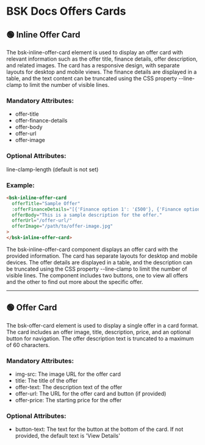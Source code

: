 # BSK Docs Offers Cards


## :green_circle: Inline Offer Card

The bsk-inline-offer-card element is used to display an offer card with relevant information such as the offer title, finance details, offer description, and related images. The card has a responsive design, with separate layouts for desktop and mobile views. The finance details are displayed in a table, and the text content can be truncated using the CSS property --line-clamp to limit the number of visible lines.

### Mandatory Attributes:

- offer-title
- offer-finance-details
- offer-body
- offer-url
- offer-image

### Optional Attributes:

line-clamp-length (default is not set)

### Example:

```html
<bsk-inline-offer-card
  offerTitle="Sample Offer"
  :offerFinanceDetails="[{'Finance option 1': '£500'}, {'Finance option 2': '£1000'}]"
  offerBody="This is a sample description for the offer."
  offerUrl="/offer-url/"
  offerImage="/path/to/offer-image.jpg"
>
</bsk-inline-offer-card>
```

The bsk-inline-offer-card component displays an offer card with the provided information. The card has separate layouts for desktop and mobile devices. The offer details are displayed in a table, and the description can be truncated using the CSS property --line-clamp to limit the number of visible lines. The component includes two buttons, one to view all offers and the other to find out more about the specific offer.

---
## :green_circle: Offer Card
The bsk-offer-card element is used to display a single offer in a card format. The card includes an offer image, title, description, price, and an optional button for navigation. The offer description text is truncated to a maximum of 60 characters.

### Mandatory Attributes:

- img-src: The image URL for the offer card
- title: The title of the offer
- offer-text: The description text of the offer
- offer-url: The URL for the offer card and button (if provided)
- offer-price: The starting price for the offer

### Optional Attributes:
- button-text: The text for the button at the bottom of the card. If not provided, the default text is 'View Details'